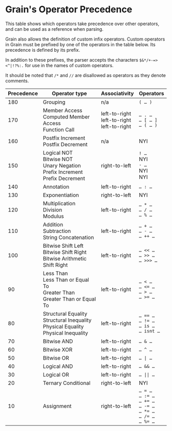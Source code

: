 # Grain's Operator Precedence

This table shows which operators take precedence over other operators, and can be used as a reference when parsing. 

Grain also allows the definition of custom infix operators. Custom operators in Grain must be prefixed by one of the operators in the table below. Its precedence is defined by its prefix.

In addition to these prefixes, the parser accepts the characters `$&*/+-=><^|!?%:.` for use in the names of custom operators.

It should be noted that `/*` and `//` are disallowed as operators as they denote comments.

| Precedence | Operator type | Associativity | Operators |
|-|-|-|-|
| 180 | Grouping | n/a | `( … )` |
| 170 | Member Access<br>Computed Member Access<br>Function Call | left-to-right<br>left-to-right<br>left-to-right | `… . …`<br>`… [ … ]`<br>`… ( … )` |
| 160 | Postfix Increment<br>Postfix Decrement | n/a | NYI |
| 150 | Logical NOT<br>Bitwise NOT<br>Unary Negation<br>Prefix Increment<br>Prefix Decrement | right-to-left | `! …`<br>NYI<br>`- …`<br>NYI<br>NYI |
| 140 | Annotation | left-to-right | `… : …` |
| 130 | Exponentiation | right-to-left | NYI |
| 120 | Multiplication<br>Division<br>Modulus | left-to-right | `… * …`<br>`… / …`<br>`… % …` |
| 110 | Addition<br>Subtraction<br>String Concatenation | left-to-right | `… + …`<br>`… - …`<br>`… ++ …` |
| 100 | Bitwise Shift Left<br>Bitwise Shift Right<br>Bitwise Arithmetic Shift Right | left-to-right | `… << …` <br> `… >> …` <br> `… >>> …` |
| 90 | Less Than<br>Less Than or Equal To<br>Greater Than<br>Greater Than or Equal To | left-to-right | `… < …`<br>`… <= …`<br>`… > …`<br>`… >= …` |
| 80 | Structural Equality<br>Structural Inequality<br>Physical Equality<br>Physical Inequality | left-to-right | `… == …`<br>`… != …`<br>`… is …`<br>`… isnt …` |
| 70 | Bitwise AND | left-to-right | `… & …` |
| 60 | Bitwise XOR | left-to-right | `… ^ …` |
| 50 | Bitwise OR | left-to-right | `… \| …` |
| 40 | Logical AND | left-to-right | `… && …` |
| 30 | Logical OR | left-to-right | `… \|\| …` |
| 20 | Ternary Conditional | right-to-left | NYI |
| 10 | Assignment | right-to-left | `… = …`<br>`… := …`<br>`… += …`<br>`… -= …`<br>`… *= …`<br>`… /= …`<br>`… %= …` |
